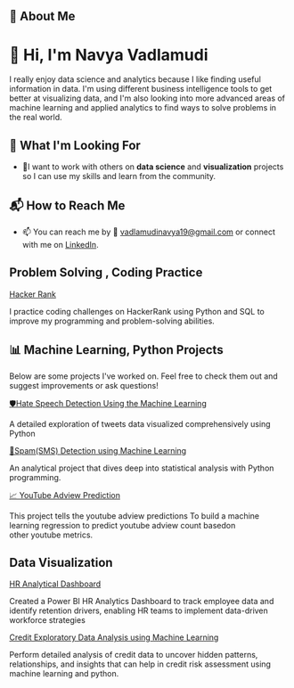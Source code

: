 ## 🌟 About Me

# 👋 Hi, I'm Navya Vadlamudi
I really enjoy data science and analytics because I like finding useful information in data.   I'm using different business intelligence tools to get better at visualizing data, and I'm also looking into more advanced areas of machine learning and applied analytics to find ways to solve problems in the real world.

## 🚀 What I'm Looking For

- 💞I want to work with others on **data science** and **visualization** projects so I can use my skills and learn from the community.

## 📬 How to Reach Me

- 📫 You can reach me by 📩 [vadlamudinavya19@gmail.com](mailto:vadlamudinavya19@gmail.com) or connect with me on [LinkedIn](http://linkedin.com/in/navya-vadlamudi).
  
## Problem Solving , Coding Practice

[Hacker Rank](http://hackerrank.com/profile/vadlamudinavya19)

I practice coding challenges on HackerRank using Python and SQL to improve my programming and problem-solving abilities.

## 📊 Machine Learning, Python Projects
Below are some projects I've worked on. Feel free to check them out and suggest improvements or ask questions!

[🛡️Hate Speech Detection Using the Machine Learning](https://github.com/Navya334/Hate_Speech_Detection.git) 

A detailed exploration of tweets data visualized comprehensively using Python 

[💬Spam(SMS) Detection using Machine Learning](https://github.com/Navya334/Ham_Spam_Detection.git)

An analytical project that dives deep into statistical analysis with Python programming.

[📈 YouTube Adview Prediction](https://github.com/Navya334/Youtube_addview_prediction.git)

This project tells the youtube adview predictions To build a machine learning regression to predict youtube adview count basedon other youtube metrics.

## Data Visualization

[HR Analytical Dashboard](https://github.com/Navya334/HR-Dashboard)

Created a Power BI HR Analytics Dashboard to track employee data and identify retention drivers, enabling HR teams to implement data-driven workforce strategies

[Credit Exploratory Data Analysis using Machine Learning](https://github.com/Navya334/Credit_EDA_Project.git)

Perform detailed analysis of credit data to uncover hidden patterns, relationships, and insights that can help in credit risk assessment using machine learning and python.

<!---
This is a ✨ special ✨ repository because its README.md (this file) appears on your GitHub profile.
You can click the Preview link to take a look at your changes.
--->
